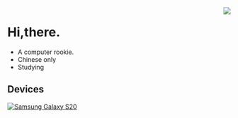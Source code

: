 <img align="right" src="https://github-readme-stats.vercel.app/api?username=hidrid0125&show_icons=true&theme=onedark&hide_title=tru&hide_border=true">

# Hi,there.
 - A computer rookie.
 - Chinese only
 - Studying

## Devices
[![Samsung Galaxy S20](https://img.shields.io/badge/Samsung%20Galaxy%20S20+-0000CD?style=flat-square&logo=samsung&logoColor=ffffff)](https://www.samsung.com)


